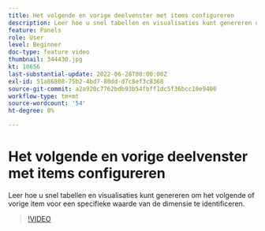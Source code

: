 ```yaml
---
title: Het volgende en vorige deelvenster met items configureren
description: Leer hoe u snel tabellen en visualisaties kunt genereren om het volgende of vorige item voor een specifieke waarde van de dimensie te identificeren.
feature: Panels
role: User
level: Beginner
doc-type: feature video
thumbnail: 344430.jpg
kt: 10656
last-substantial-update: 2022-06-28T00:00:00Z
exl-id: 51a86808-75b2-4bd7-80dd-d7c8ef3c8368
source-git-commit: a2a920c7762bdb93b54fbff1dc5f36bcc10e9400
workflow-type: tm+mt
source-wordcount: '54'
ht-degree: 0%

---
```


# Het volgende en vorige deelvenster met items configureren

Leer hoe u snel tabellen en visualisaties kunt genereren om het volgende of vorige item voor een specifieke waarde van de dimensie te identificeren.

>[!VIDEO](https://video.tv.adobe.com/v/344430/?quality=12&learn=on)
